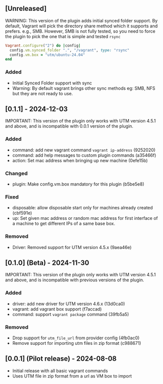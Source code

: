 ## [Unreleased]

WARNING: This version of the plugin adds initial synced folder support. By default, Vagrant will pick the directory share method which it supports and prefers. e.g., SMB. However, SMB is not fully tested, so you need to force the plugin to pick the one that is simple and tested `rsync`

```ruby
Vagrant.configure("2") do |config|
  config.vm.synced_folder ".", "/vagrant", type: "rsync"
  config.vm.box = "utm/ubuntu-24.04"
end
```

### Added

- Initial Synced Folder support with sync
- Warning: By default vagrant brings other sync methods eg: SMB, NFS but they are not ready to use.

## [0.1.1] - 2024-12-03 

IMPORTANT: This version of the plugin only works with UTM version 4.5.1 and above, and is incompatible with 0.0.1 version of the plugin.

### Added

- command: add new vagrant command `vagrant ip-address` (9252020)
- command: add help messages to custom plugin commands (a35466f)
- action: Set mac address when bringing up new machine (0efe15b) 

### Changed

- plugin: Make config.vm.box mandatory for this plugin (b5be5e8)

### Fixed

- disposable: allow disposable start only for machines already created (cbf591e)
- up: Set given mac address or random mac address for first interface of a machine to get different IPs of a same base box. 

### Removed

- Driver: Removed support for UTM version 4.5.x (9aea46e)

## [0.1.0] (Beta) - 2024-11-30

IMPORTANT: This version of the plugin only works with UTM version 4.5.1 and above, and is incompatible with previous versions of the plugin.

### Added

- driver: add new driver for UTM version 4.6.x (13d0ca0)
- vagrant: add vagrant box support (f7accad)
- command: support `vagrant package` command (39fb5a5)


### Removed

- Drop support for `utm_file_url` from provider config (4fb0ac0)
- Remove support for importing utm files in zip format (c988671)



## [0.0.1] (Pilot release) - 2024-08-08 

* Initial release with all basic vagrant commands
* Uses UTM file in zip format from a url as VM box to import